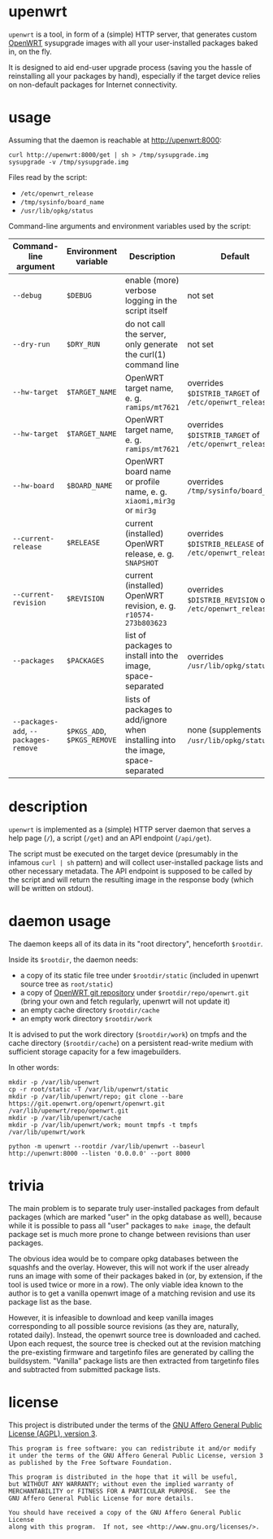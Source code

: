 # upenwrt

`upenwrt` is a tool, in form of a (simple) HTTP server, that generates custom
[OpenWRT][1] sysupgrade images with all your user-installed packages baked in,
on the fly.

It is designed to aid end-user upgrade process (saving you the hassle of
reinstalling all your packages by hand), especially if the target device relies
on non-default packages for Internet connectivity.

[1]: https://openwrt.org

# usage

Assuming that the daemon is reachable at <http://upenwrt:8000>:

```
curl http://upenwrt:8000/get | sh > /tmp/sysupgrade.img
sysupgrade -v /tmp/sysupgrade.img
```

Files read by the script:

* `/etc/openwrt_release`
* `/tmp/sysinfo/board_name`
* `/usr/lib/opkg/status`

Command-line arguments and environment variables used by the script:

| Command-line argument                 | Environment variable        | Description                                                                     | Default                                                 |
|---------------------------------------|-----------------------------|---------------------------------------------------------------------------------|---------------------------------------------------------|
| `--debug`                             | `$DEBUG`                    | enable (more) verbose logging in the script itself                              | not set                                                 |
| `--dry-run`                           | `$DRY_RUN`                  | do not call the server, only generate the curl(1) command line                  | not set                                                 |
| `--hw-target`                         | `$TARGET_NAME`              | OpenWRT target name, e. g. `ramips/mt7621`                                      | overrides `$DISTRIB_TARGET` of `/etc/openwrt_release`   |
| `--hw-target`                         | `$TARGET_NAME`              | OpenWRT target name, e. g. `ramips/mt7621`                                      | overrides `$DISTRIB_TARGET` of `/etc/openwrt_release`   |
| `--hw-board`                          | `$BOARD_NAME`               | OpenWRT board name or profile name, e. g. `xiaomi,mir3g` or `mir3g`             | overrides `/tmp/sysinfo/board_name`                     |
| `--current-release`                   | `$RELEASE`                  | current (installed) OpenWRT release, e. g. `SNAPSHOT`                           | overrides `$DISTRIB_RELEASE` of `/etc/openwrt_release`  |
| `--current-revision`                  | `$REVISION`                 | current (installed) OpenWRT revision, e. g. `r10574-273b803623`                 | overrides `$DISTRIB_REVISION` of `/etc/openwrt_release` |
| `--packages`                          | `$PACKAGES`                 | list of packages to install into the image, space-separated                     | overrides `/usr/lib/opkg/status`                        |
| `--packages-add`, `--packages-remove` | `$PKGS_ADD`, `$PKGS_REMOVE` | lists of packages to add/ignore when installing into the image, space-separated | none (supplements `/usr/lib/opkg/status`)               |

# description

`upenwrt` is implemented as a (simple) HTTP server daemon that serves a help
page (`/`), a script (`/get`) and an API endpoint (`/api/get`).

The script must be executed on the target device (presumably in the infamous
`curl | sh` pattern) and will collect user-installed package lists and other
necessary metadata. The API endpoint is supposed to be called by the script
and will return the resulting image in the response body (which will be written
on stdout).

# daemon usage

The daemon keeps all of its data in its "root directory", henceforth `$rootdir`.

Inside its `$rootdir`, the daemon needs:
* a copy of its static file tree under `$rootdir/static`
  (included in upenwrt source tree as `root/static`)
* a copy of [OpenWRT git repository][2] under `$rootdir/repo/openwrt.git`
  (bring your own and fetch regularly, upenwrt will not update it)
* an empty cache directory `$rootdir/cache`
* an empty work directory `$rootdir/work`

It is advised to put the work directory (`$rootdir/work`) on tmpfs and the cache
directory (`$rootdir/cache`) on a persistent read-write medium with sufficient
storage capacity for a few imagebuilders.

In other words:

```
mkdir -p /var/lib/upenwrt
cp -r root/static -T /var/lib/upenwrt/static
mkdir -p /var/lib/upenwrt/repo; git clone --bare https://git.openwrt.org/openwrt/openwrt.git /var/lib/upenwrt/repo/openwrt.git
mkdir -p /var/lib/upenwrt/cache
mkdir -p /var/lib/upenwrt/work; mount tmpfs -t tmpfs /var/lib/upenwrt/work

python -m upenwrt --rootdir /var/lib/upenwrt --baseurl http://upenwrt:8000 --listen '0.0.0.0' --port 8000
```

[2]: https://git.openwrt.org/openwrt/openwrt.git

# trivia

The main problem is to separate truly user-installed packages from default
packages (which are marked "user" in the opkg database as well), because while
it is possible to pass all "user" packages to `make image`, the default package
set is much more prone to change between revisions than user packages.

The obvious idea would be to compare opkg databases between the squashfs and the
overlay. However, this will not work if the user already runs an image with some
of their packages baked in (or, by extension, if the tool is used twice or more
in a row). The only viable idea known to the author is to get a vanilla openwrt
image of a matching revision and use its package list as the base.

However, it is infeasible to download and keep vanilla images corresponding to
all possible source revisions (as they are, naturally, rotated daily). Instead,
the openwrt source tree is downloaded and cached. Upon each request, the source
tree is checked out at the revision matching the pre-existing firmware and
targetinfo files are generated by calling the buildsystem. "Vanilla" package
lists are then extracted from targetinfo files and subtracted from submitted
package lists.

# license

This project is distributed under the terms of the [GNU Affero General Public
License (AGPL), version 3][4].

    This program is free software: you can redistribute it and/or modify
    it under the terms of the GNU Affero General Public License, version 3
    as published by the Free Software Foundation.

    This program is distributed in the hope that it will be useful,
    but WITHOUT ANY WARRANTY; without even the implied warranty of
    MERCHANTABILITY or FITNESS FOR A PARTICULAR PURPOSE.  See the
    GNU Affero General Public License for more details.

    You should have received a copy of the GNU Affero General Public License
    along with this program.  If not, see <http://www.gnu.org/licenses/>.

[4]: https://www.gnu.org/licenses/agpl-3.0.en.html
